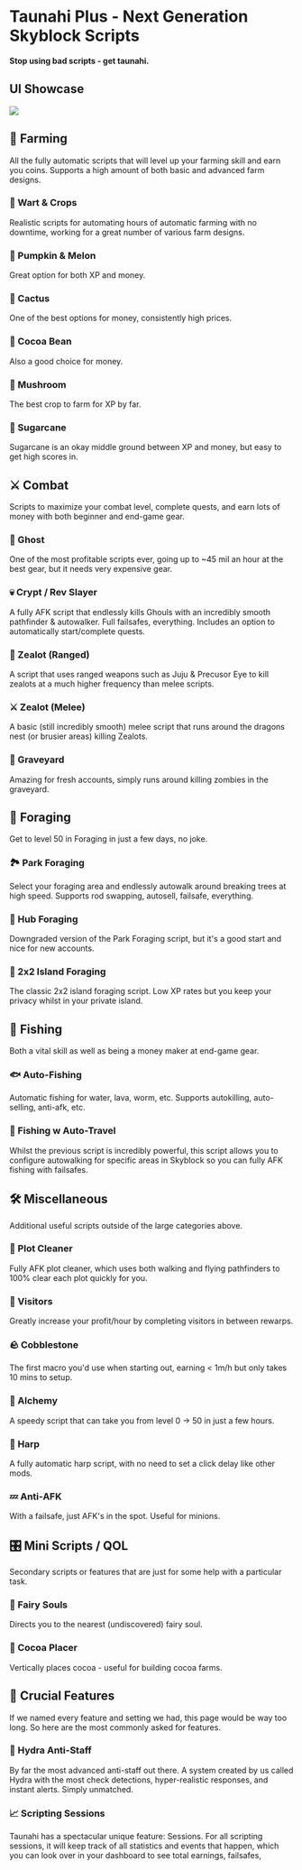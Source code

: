# Taunahi Plus - Next Generation Skyblock Scripts

**Stop using bad scripts - get taunahi.**

## UI Showcase
![](https://cdn.discordapp.com/attachments/980212612153368607/1195102537313956001/menu-1ui_1.gif?ex=65b2c4f8&is=65a04ff8&hm=0c3b0f680f90dbfa771d51fc63bcefcb4bc8ce8aa2f10b6df60f01c6d2762d46&)

## 🌾 Farming
All the fully automatic scripts that will level up your farming skill and earn you coins. Supports a high amount of both basic and advanced farm designs.

### 🌱 Wart & Crops
Realistic scripts for automating hours of automatic farming with no downtime, working for a great number of various farm designs.

### 🎃 Pumpkin & Melon
Great option for both XP and money.

### 🌵 Cactus
One of the best options for money, consistently high prices.

### 🍫 Cocoa Bean
Also a good choice for money.

### 🍄 Mushroom
The best crop to farm for XP by far.

### 🌾 Sugarcane
Sugarcane is an okay middle ground between XP and money, but easy to get high scores in.

## ⚔️ Combat
Scripts to maximize your combat level, complete quests, and earn lots of money with both beginner and end-game gear.

### 👻 Ghost
One of the most profitable scripts ever, going up to ~45 mil an hour at the best gear, but it needs very expensive gear.

### 💀 Crypt / Rev Slayer
A fully AFK script that endlessly kills Ghouls with an incredibly smooth pathfinder & autowalker. Full failsafes, everything. Includes an option to automatically start/complete quests.

### 🏹 Zealot (Ranged)
A script that uses ranged weapons such as Juju & Precusor Eye to kill zealots at a much higher frequency than melee scripts.

### ⚔️ Zealot (Melee)
A basic (still incredibly smooth) melee script that runs around the dragons nest (or brusier areas) killing Zealots.

### 🧟 Graveyard
Amazing for fresh accounts, simply runs around killing zombies in the graveyard.

## 🌲 Foraging
Get to level 50 in Foraging in just a few days, no joke.

### 🏞️ Park Foraging
Select your foraging area and endlessly autowalk around breaking trees at high speed. Supports rod swapping, autosell, failsafe, everything.

### 🌳 Hub Foraging
Downgraded version of the Park Foraging script, but it's a good start and nice for new accounts.

### 🌴 2x2 Island Foraging
The classic 2x2 island foraging script. Low XP rates but you keep your privacy whilst in your private island.

## 🎣 Fishing
Both a vital skill as well as being a money maker at end-game gear.

### 🐟 Auto-Fishing
Automatic fishing for water, lava, worm, etc. Supports autokilling, auto-selling, anti-afk, etc.

### 🚣 Fishing w Auto-Travel
Whilst the previous script is incredibly powerful, this script allows you to configure autowalking for specific areas in Skyblock so you can fully AFK fishing with failsafes.

## 🛠️ Miscellaneous
Additional useful scripts outside of the large categories above.

### 🧹 Plot Cleaner
Fully AFK plot cleaner, which uses both walking and flying pathfinders to 100% clear each plot quickly for you.

### 👋 Visitors
Greatly increase your profit/hour by completing visitors in between rewarps.

### 🪨 Cobblestone
The first macro you'd use when starting out, earning < 1m/h but only takes 10 mins to setup.

### 🔮 Alchemy
A speedy script that can take you from level 0 → 50 in just a few hours.

### 🎺 Harp
A fully automatic harp script, with no need to set a click delay like other mods.

### 💤 Anti-AFK
With a failsafe, just AFK's in the spot. Useful for minions.

## 🎛️ Mini Scripts / QOL
Secondary scripts or features that are just for some help with a particular task.

### 🧚 Fairy Souls
Directs you to the nearest (undiscovered) fairy soul.

### 🍫 Cocoa Placer
Vertically places cocoa - useful for building cocoa farms.

## 🔑 Crucial Features
If we named every feature and setting we had, this page would be way too long. So here are the most commonly asked for features.

### 👮️ Hydra Anti-Staff
By far the most advanced anti-staff out there. A system created by us called Hydra with the most check detections, hyper-realistic responses, and instant alerts. Simply unmatched.

### 📈 Scripting Sessions
Taunahi has a spectacular unique feature: Sessions. For all scripting sessions, it will keep track of all statistics and events that happen, which you can look over in your dashboard to see total earnings, failsafes,
